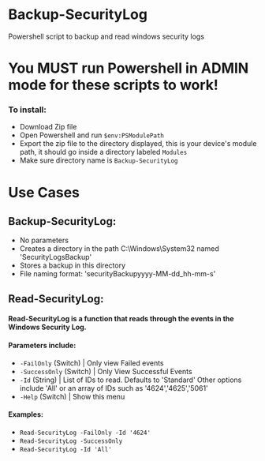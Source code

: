# Backup-SecurityLog
Powershell script to backup and read windows security logs

# You MUST run Powershell in ADMIN mode for these scripts to work!

### To install: 
- Download Zip file 
- Open Powershell and run `$env:PSModulePath`
- Export the zip file to the directory displayed, this is your device's module path, it should go inside a directory labeled `Modules`
- Make sure directory name is `Backup-SecurityLog`

# Use Cases

## Backup-SecurityLog:
* No parameters
* Creates a directory in the path C:\Windows\System32 named 'SecurityLogsBackup'
* Stores a backup in this directory
* File naming format: 'securityBackupyyyy-MM-dd_hh-mm-s'

## Read-SecurityLog:
#### Read-SecurityLog is a function that reads through the events in the Windows Security Log.
#### Parameters include:
- `-FailOnly` (Switch)     | Only view Failed events
- `-SuccessOnly` (Switch)  | Only View Successful Events
- `-Id` (String)           | List of IDs to read. Defaults to 'Standard' Other options include 'All' or an array of IDs such as '4624','4625','5061'
- `-Help` (Switch)         | Show this menu

#### Examples:
- `Read-SecurityLog -FailOnly -Id '4624'`
- `Read-SecurityLog -SuccessOnly`
- `Read-SecurityLog -Id 'All'`